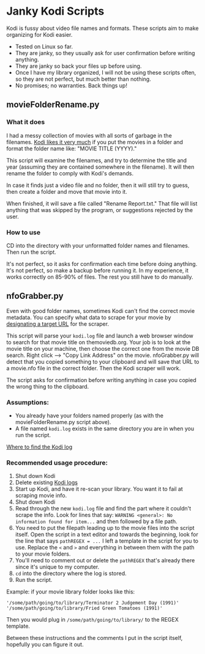 # Janky Kodi Scripts
Kodi is fussy about video file names and formats. These scripts aim to make organizing for Kodi easier.
* Tested on Linux so far.
* They are janky, so they usually ask for user confirmation before writing anything.
* They are janky so back your files up before using.
* Once I have my library organized, I will not be using these scripts often, so they are not perfect, but much better than nothing.
* No promises; no warranties. Back things up!

## movieFolderRename.py
### What it does

I had a messy collection of movies with all sorts of garbage in the filenames. [Kodi likes it very much](https://kodi.wiki/view/Naming_video_files/Movies#Naming) if you put the movies in a folder and format the folder name like: "MOVIE TITLE (YYYY)."

This script will examine the filenames, and try to determine the title and year (assuming they are contained somewhere in the filename). It will then rename the folder to comply with Kodi's demands.

In case it finds just a video file and no folder, then it will still try to guess, then create a folder and move that movie into it.

When finished, it will save a file called "Rename Report.txt." That file will list anything that was skipped by the program, or suggestions rejected by the user.
### How to use
CD into the directory with your unformatted folder names and filenames. Then run the script.

It's not perfect, so it asks for confirmation each time before doing anything.
It's not perfect, so make a backup before running it.
In my experience, it works correctly on 85-90% of files. The rest you still have to do manually.

## nfoGrabber.py
Even with good folder names, sometimes Kodi can't find the correct movie metadata. You can specify what data to scrape for your movie by [designating a target URL](https://kodi.wiki/view/NFO_files/Parsing#Create) for the scraper.

This script will parse your `kodi.log` file and launch a web browser window to search for that movie title on themoviedb.org. Your job is to look at the movie title on your machine, then choose the correct one from the movie DB search. Right click --> "Copy Link Address" on the movie. nfoGrabber.py will detect that you copied something to your clipboard and will save that URL to a movie.nfo file in the correct folder. Then the Kodi scraper will work.

The script asks for confirmation before writing anything in case you copied the wrong thing to the clipboard.

### Assumptions: 
* You already have your folders named properly (as with the movieFolderRename.py script above).
* A file named `kodi.log` exists in the same directory you are in when you run the script.

[Where to find the Kodi log](https://kodi.wiki/view/Log_file#Log_file_location)

### Recommended usage procedure:
1) Shut down Kodi
2) Delete existing [Kodi logs](https://kodi.wiki/view/Log_file#Log_file_location)
3) Start up Kodi, and have it re-scan your library. You want it to fail at scraping movie info.
4) Shut down Kodi
5) Read through the new `kodi.log` file and find the part where it couldn't scrape the info. Look for lines that say: `WARNING <general>: No information found for item...`  and then followed by a file path.
6) You need to put the filepath leading up to the movie files into the script itself. Open the script in a text editor and towards the beginning, look for the line that says `pathREGEX = ...` I left a template in the script for you to use. Replace the `<` and `>` and everything in between them with the path to your movie folders. 
7) You'll need to comment out or delete the `pathREGEX` that's already there since it's unique to my computer.
8) `cd` into the directory where the log is stored.
9) Run the script.

Example: if your movie library folder looks like this:
```
'/some/path/going/to/library/Terminator 2 Judgement Day (1991)'
'/some/path/going/to/library/Fried Green Tomatoes (1991)'
```
Then you would plug in `/some/path/going/to/library/` to the REGEX template.

Between these instructions and the comments I put in the script itself, hopefully you can figure it out.
